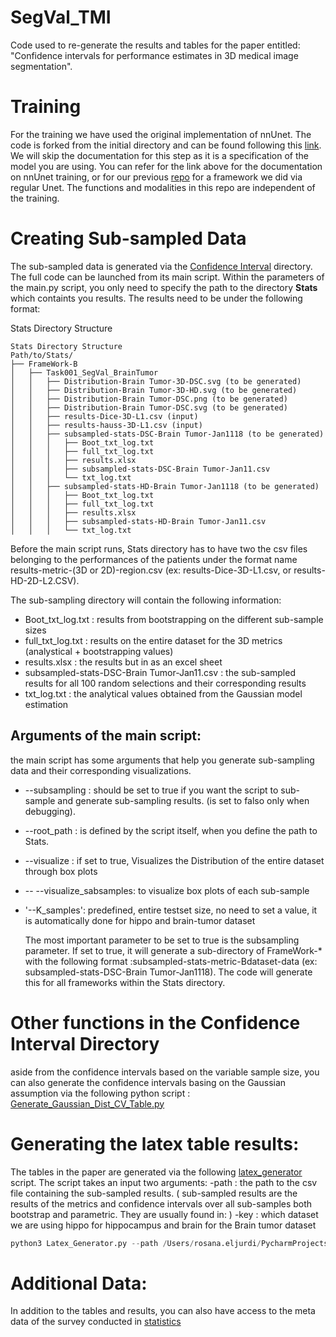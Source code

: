 # SegVal_TMI
Code used to re-generate the results and tables for the paper entitled: "Confidence intervals for performance estimates in 3D medical image segmentation". 





# Training

For the training we have used the original implementation of nnUnet. The code is forked from the initial directory and can be found following this [link](https://github.com/rosanajurdi/nnUNet_SegVal). We will skip the documentation for this step as it is a specification of the model you are using. You can refer for the link above for the documentation on nnUnet training, or for our previous [repo]() for a framework we did via regular Unet. The functions and modalities in this repo are independent of the training. 

# Creating Sub-sampled Data

The sub-sampled data is generated via the [Confidence Interval]() directory. The full code can be launched from its main script. Within the parameters of the main.py script, you only need to specify the path to the directory **Stats** which containts you results. The results need to be under the following format: 

Stats Directory Structure

```
Stats Directory Structure
Path/to/Stats/ 
├── FrameWork-B
│   ├── Task001_SegVal_BrainTumor
│   │   ├── Distribution-Brain Tumor-3D-DSC.svg (to be generated)
│   │   ├── Distribution-Brain Tumor-3D-HD.svg (to be generated)
│   │   ├── Distribution-Brain Tumor-DSC.png (to be generated)
│   │   ├── Distribution-Brain Tumor-DSC.svg (to be generated)
│   │   ├── results-Dice-3D-L1.csv (input)
│   │   ├── results-hauss-3D-L1.csv (input)
│   │   ├── subsampled-stats-DSC-Brain Tumor-Jan1118 (to be generated)
│   │   │   ├── Boot_txt_log.txt
│   │   │   ├── full_txt_log.txt
│   │   │   ├── results.xlsx
│   │   │   ├── subsampled-stats-DSC-Brain Tumor-Jan11.csv
│   │   │   └── txt_log.txt
│   │   ├── subsampled-stats-HD-Brain Tumor-Jan1118 (to be generated)
│   │   │   ├── Boot_txt_log.txt
│   │   │   ├── full_txt_log.txt
│   │   │   ├── results.xlsx
│   │   │   ├── subsampled-stats-HD-Brain Tumor-Jan11.csv
│   │   │   └── txt_log.txt

```

Before the main script runs, Stats directory has to have two the csv files belonging to the performances of the patients under the format name 
results-metric-(3D or 2D)-region.csv (ex: results-Dice-3D-L1.csv, or results-HD-2D-L2.CSV). 

The sub-sampling directory will contain the following information: 
- Boot_txt_log.txt : results from bootstrapping on the different sub-sample sizes
-  full_txt_log.txt : results on the entire dataset for the 3D metrics (analystical + bootstrapping values)
- results.xlsx : the results but in as an excel sheet
- subsampled-stats-DSC-Brain Tumor-Jan11.csv : the sub-sampled results for all 100 random selections and their corresponding results
- txt_log.txt : the analytical values obtained from the Gaussian model estimation


## Arguments of the main script:

the main script has some arguments that help you generate sub-sampling data and their corresponding visualizations.

-  --subsampling : should be set to true if you want the script to sub-sample and generate sub-sampling results. (is set to falso only when debugging).
-  --root_path : is defined by the script itself, when you define the path to Stats.
- --visualize : if set to true, Visualizes the Distribution of the entire dataset through box plots
- -- --visualize_sabsamples: to visualize box plots of each sub-sample
- '--K_samples': predefined, entire testset size, no need to set a value, it is automatically done for hippo and brain-tumor dataset

  The most important parameter to be set to true is the subsampling parameter. If set to true, it will generate a sub-directory of FrameWork-* with the following format :subsampled-stats-metric-Bdataset-data (ex: subsampled-stats-DSC-Brain Tumor-Jan1118). The code will generate this for all frameworks within the Stats directory. 

# Other functions in the Confidence Interval Directory
aside from the confidence intervals based on the variable sample size, you can also generate the confidence intervals basing on the Gaussian assumption via the following python script : [Generate_Gaussian_Dist_CV_Table.py]()

# Generating the latex table results: 

The tables in the paper are generated via the following [latex_generator]() script. The script takes an input two arguments: 
-path : the path to the csv file containing the sub-sampled results. ( sub-sampled results are the results of the metrics and confidence intervals over all sub-samples both bootstrap and parametric. They are usually found in: )
-key : which dataset we are using hippo for hippocampus and brain for the Brain tumor dataset 


```python
python3 Latex_Generator.py --path /Users/rosana.eljurdi/PycharmProjects/SegVal_Project/Stats/FrameWork-B/Task004_SegVal_Hippocampus/subsampled-stats-DSC-Hippocampus-Jan1118/subsampled-stats-DSC-Hippocampus-Jan11.csv --key  hippo
```

# Additional Data: 

In addition to the tables and results, you can also have access to the meta data of the survey conducted in [statistics]()




